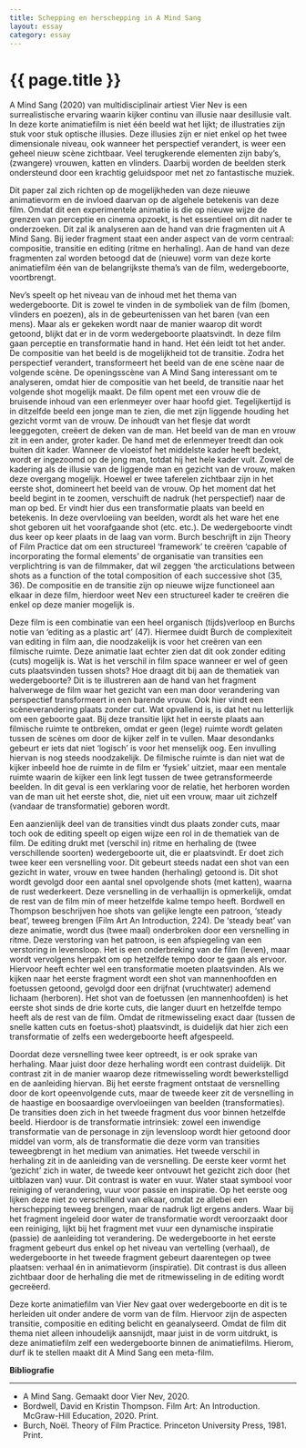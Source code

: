 ```yaml
---
title: Schepping en herschepping in A Mind Sang
layout: essay
category: essay
---
```


# {{ page.title }}


A Mind Sang (2020) van multidisciplinair artiest Vier Nev is een surrealistische ervaring waarin kijker continu van illusie naar desillusie valt. In deze korte animatiefilm is niet één beeld wat het lijkt; de illustraties zijn stuk voor stuk optische illusies. Deze illusies zijn er niet enkel op het twee dimensionale niveau, ook wanneer het perspectief verandert, is weer een geheel nieuw scène zichtbaar. Veel terugkerende elementen zijn baby’s, (zwangere) vrouwen, katten en vlinders. Daarbij worden de beelden sterk ondersteund door een krachtig geluidspoor met net zo fantastische muziek.

Dit paper zal zich richten op de mogelijkheden van deze nieuwe animatievorm en de invloed daarvan op de algehele betekenis van deze film. Omdat dit een experimentele animatie is die op nieuwe wijze de grenzen van perceptie en cinema opzoekt, is het essentieel om dit nader te onderzoeken. Dit zal ik analyseren aan de hand van drie fragmenten uit A Mind Sang. Bij ieder fragment staat een ander aspect van de vorm centraal: compositie, transitie en editing (ritme en herhaling). Aan de hand van deze fragmenten zal worden betoogd dat de (nieuwe) vorm van deze korte animatiefilm één van de belangrijkste thema’s van de film, wedergeboorte, voortbrengt. 

Nev’s speelt op het niveau van de inhoud met het thema van wedergeboorte. Dit is zowel te vinden in de symboliek van de film (bomen, vlinders en poezen), als in de gebeurtenissen van het baren (van een mens). Maar als er gekeken wordt naar de manier waarop dit wordt getoond, blijkt dat er in de vorm wedergeboorte plaatsvindt. In deze film gaan perceptie en transformatie hand in hand. Het één leidt tot het ander. De compositie van het beeld is de mogelijkheid tot de transitie. Zodra het perspectief verandert, transformeert het beeld van de ene scène naar de volgende scène. De openingsscène van A Mind Sang interessant om te analyseren, omdat hier de compositie van het beeld, de transitie naar het volgende shot mogelijk maakt. De film opent met een vrouw die de bruisende inhoud van een erlenmeyer over haar hoofd giet. Tegelijkertijd is in ditzelfde beeld een jonge man te zien, die met zijn liggende houding het gezicht vormt van de vrouw. De inhoudt van het flesje dat wordt leeggegoten, creëert de deken van de man. Het beeld van de man en vrouw zit in een ander, groter kader. De hand met de erlenmeyer treedt dan ook buiten dit kader. Wanneer de vloeistof het middelste kader heeft bedekt, wordt er ingezoomd op de jong man, totdat hij het hele kader vult. Zowel de kadering als de illusie van de liggende man en gezicht van de vrouw, maken deze overgang mogelijk. Hoewel er twee taferelen zichtbaar zijn in het eerste shot, domineert het beeld van de vrouw. Op het moment dat het beeld begint in te zoomen, verschuift de nadruk (het perspectief) naar de man op bed. Er vindt hier dus een transformatie plaats van beeld en betekenis. In deze overvloeiing van beelden, wordt als het ware het ene shot geboren uit het voorafgaande shot (etc. etc.). De wedergeboorte vindt dus keer op keer plaats in de laag van vorm. Burch beschrijft in zijn Theory of Film Practice dat om een structureel ‘framework’ te creëren ‘capable of incorporating the formal elements’ de organisatie van transities een verplichtring is van de filmmaker, dat wil zeggen ‘the arcticulations between shots as a function of the total composition of each successive shot (35, 36). De compositie en de transitie zijn op nieuwe wijze functioneel aan elkaar in deze film, hierdoor weet Nev een structureel kader te creëren die enkel op deze manier mogelijk is. 

Deze film is een combinatie van een heel organisch (tijds)verloop en Burchs notie van ‘editing as a plastic art’ (47). Hiermee duidt Burch de complexiteit van editing in film aan, die noodzakelijk is voor het creëren van een filmische ruimte. Deze animatie laat echter zien dat dit ook zonder editing (cuts) mogelijk is. Wat is het verschil in film space wanneer er wel of geen cuts plaatsvinden tussen shots? Hoe draagt dit bij aan de thematiek van wedergeboorte? Dit is te illustreren aan de hand van het fragment halverwege de film waar het gezicht van een man door verandering van perspectief transformeert in een barende vrouw. Ook hier vindt een scèneverandering plaats zonder cut. Wat opvallend is, is dat het nu letterlijk om een geboorte gaat. Bij deze transitie lijkt het in eerste plaats aan filmische ruimte te ontbreken, omdat er geen (lege) ruimte wordt gelaten tussen de scènes om door de kijker zelf in te vullen. Maar desondanks gebeurt er iets dat niet ‘logisch’ is voor het menselijk oog. Een invulling hiervan is nog steeds noodzakelijk. De filmische ruimte is dan niet wat de kijker inbeeld hoe de ruimte in de film er ‘fysiek’ uitziet, maar een mentale ruimte waarin de kijker een link legt tussen de twee getransformeerde beelden. In dit geval is een verklaring voor de relatie, het herboren worden van de man uit het eerste shot, die, niet uit een vrouw, maar uit zichzelf (vandaar de transformatie) geboren wordt.

Een aanzienlijk deel van de transities vindt dus plaats zonder cuts, maar toch ook de editing speelt op eigen wijze een rol in de thematiek van de film. De editing drukt met (verschil in) ritme en herhaling de (twee verschillende soorten) wedergeboorte uit, die er plaatsvindt. Er doet zich twee keer een versnelling voor. Dit gebeurt steeds nadat een shot van een gezicht in water, vrouw en twee handen (herhaling) getoond is. Dit shot wordt gevolgd door een aantal snel opvolgende shots (met katten), waarna de rust wederkeert. Deze versnelling in de verhaallijn is opmerkelijk, omdat de rest van de film min of meer hetzelfde kalme tempo heeft. Bordwell en Thompson beschrijven hoe shots van gelijke lengte een patroon, ‘steady beat’, teweeg brengen (Film Art An Introduction, 224). De ‘steady beat’ van deze animatie, wordt dus (twee maal) onderbroken door een versnelling in ritme. Deze verstoring van het patroon, is een afspiegeling van een verstoring in levensloop. Het is een onderbreking van de film (leven), maar wordt vervolgens herpakt om op hetzelfde tempo door te gaan als ervoor. Hiervoor heeft echter wel een transformatie moeten plaatsvinden. Als we kijken naar het eerste fragment wordt een shot van mannenhoofden en foetussen getoond, gevolgd door een drijfnat (vruchtwater) ademend lichaam (herboren). Het shot van de foetussen (en mannenhoofden) is het eerste shot sinds de drie korte cuts, die langer duurt en hetzelfde tempo heeft als de rest van de film. Omdat de ritmewisseling exact daar (tussen de snelle katten cuts en foetus-shot) plaatsvindt, is duidelijk dat hier zich een transformatie of zelfs een wedergeboorte heeft afgespeeld. 

Doordat deze versnelling twee keer optreedt, is er ook sprake van herhaling. Maar juist door deze herhaling wordt een contrast duidelijk. Dit contrast zit in de manier waarop deze ritmewisseling wordt bewerkstelligd en de aanleiding hiervan. Bij het eerste fragment ontstaat de versnelling door de kort opeenvolgende cuts, maar de tweede keer zit de versnelling in de haastige en boosaardige overvloeiingen van beelden (transformaties). De transities doen zich in het tweede fragment dus voor binnen hetzelfde beeld. Hierdoor is de transformatie intrinsiek: zowel een inwendige transformatie van de personage in zijn levensloop wordt hier getoond door middel van vorm, als de transformatie die deze vorm van transities teweegbrengt in het medium van animaties. Het tweede verschil in herhaling zit in de aanleiding van de versnelling. De eerste keer vormt het ‘gezicht’ zich in water, de tweede keer ontvouwt het gezicht zich door (het uitblazen van) vuur. Dit contrast is water en vuur. Water staat symbool voor reiniging of verandering, vuur voor passie en inspiratie. Op het eerste oog lijken deze niet zo verschillend van elkaar, omdat ze allebei een herschepping teweeg brengen, maar de nadruk ligt ergens anders. Waar bij het fragment ingeleid door water de transformatie wordt veroorzaakt door een reiniging, lijkt bij het fragment met vuur een dynamische inspiratie (passie) de aanleiding tot verandering. De wedergeboorte in het eerste fragment gebeurt dus enkel op het niveau van vertelling (verhaal), de wedergeboorte in het tweede fragment gebeurt daarentegen op twee plaatsen: verhaal én in animatievorm (inspiratie). Dit contrast is dus alleen zichtbaar door de herhaling die met de ritmewisseling in de editing wordt gecreëerd.  

Deze korte animatiefilm van Vier Nev gaat over wedergeboorte en dit is te herleiden uit onder andere de vorm van de film. Hiervoor zijn de aspecten transitie, compositie en editing belicht en geanalyseerd. Omdat de film dit thema niet alleen inhoudelijk aansnijdt, maar juist in de vorm uitdrukt, is deze animatiefilm zelf een wedergeboorte binnen de animatiefilms. Hierom, durf ik te stellen maakt dit A Mind Sang een meta-film.

**Bibliografie**

---

- A Mind Sang. Gemaakt door Vier Nev, 2020. 
- Bordwell, David en Kristin Thompson. Film Art: An Introduction. McGraw-Hill Education, 2020. Print.
- Burch, Noël. Theory of Film Practice. Princeton University Press, 1981. Print.
